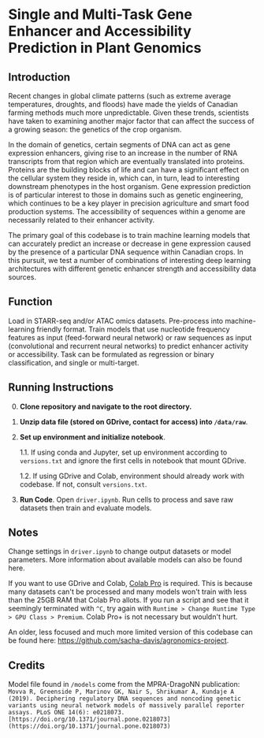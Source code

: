 # Single and Multi-Task Gene Enhancer and Accessibility Prediction in Plant Genomics

## Introduction
Recent changes in global climate patterns (such as extreme average temperatures, droughts, and floods) have made the yields of Canadian farming methods much more unpredictable. Given these trends, scientists have taken to examining another major factor that can affect the success of a growing season: the genetics of the crop organism.

In the domain of genetics, certain segments of DNA can act as gene expression enhancers, giving rise to an increase in the number of RNA transcripts from that region which are eventually translated into proteins. Proteins are the building blocks of life and can have a significant effect on the cellular system they reside in, which can, in turn, lead to interesting downstream phenotypes in the host organism. Gene expression prediction is of particular interest to those in domains such as genetic engineering, which continues to be a key player in precision agriculture and smart food production systems. The accessibility of sequences within a genome are necessarily related to their enhancer activity.

The primary goal of this codebase is to train machine learning models that can accurately predict an increase or decrease in gene expression caused by the presence of a particular DNA sequence within Canadian crops. In this pursuit, we test a number of combinations of interesting deep learning architectures with different genetic enhancer strength and accessibility data sources.

## Function
Load in STARR-seq and/or ATAC omics datasets. Pre-process into machine-learning friendly format. Train models that use nucleotide frequency features as input (feed-forward neural network) or raw sequences as input (convolutional and recurrent neural networks) to predict enhancer activity or accessibility. Task can be formulated as regression or binary classification, and single or multi-target.

## Running Instructions
0. **Clone repository and navigate to the root directory.** 
1. **Unzip data file (stored on GDrive, contact for access) into `/data/raw`**. 

2. **Set up environment and initialize notebook**.

	1.1. If using conda and Jupyter, set up environment according to `versions.txt` and ignore the first cells in notebook that mount GDrive.

	1.2. If using GDrive and Colab, environment should already work with codebase. If not, consult `versions.txt`.
	

3.  **Run Code**.  Open `driver.ipynb`. Run cells to process and save raw datasets then train and evaluate models. 


## Notes
Change settings in `driver.ipynb` to change output datasets or model parameters. More information about available models can also be found here.

If you want to use GDrive and Colab, [Colab Pro](https://colab.research.google.com/signup) is required. This is because many datasets can't be processed and many models won't train with less than the 25GB RAM that Colab Pro allots. If you run a script and see that it seemingly terminated with `^C`, try again with `Runtime > Change Runtime Type > GPU Class > Premium`. Colab Pro+ is not necessary but wouldn't hurt.

An older, less focused and much more limited version of this codebase can be found here: https://github.com/sacha-davis/agronomics-project. 


## Credits
Model file found in `/models` come from the MPRA-DragoNN publication:
`Movva R, Greenside P, Marinov GK, Nair S, Shrikumar A, Kundaje A (2019). Deciphering regulatory DNA sequences and noncoding genetic variants using neural network models of massively parallel reporter assays. PLoS ONE 14(6): e0218073.  [https://doi.org/10.1371/journal.pone.0218073](https://doi.org/10.1371/journal.pone.0218073)`